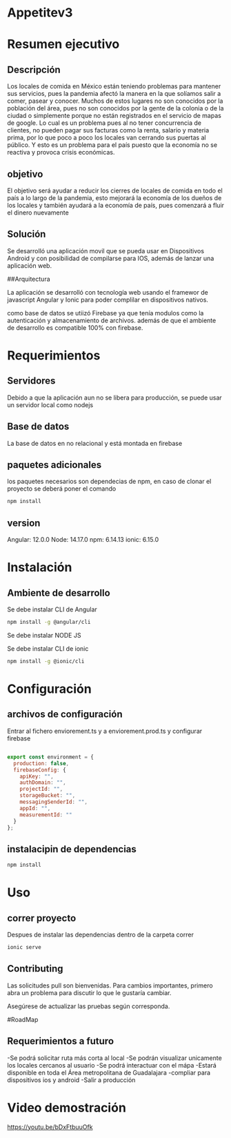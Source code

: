 # Appetitev3

# Resumen ejecutivo

## Descripción

Los locales de comida en México están teniendo problemas para mantener sus servicios, pues la pandemia afectó la manera en la que solíamos salir a comer, pasear y conocer. Muchos de estos lugares no son conocidos por la población del área, pues no son conocidos por la gente de la colonia o de la ciudad o simplemente porque no están registrados en el servicio de mapas de google. Lo cual es un problema pues al no tener concurrencia de clientes, no pueden pagar sus facturas como la renta, salario y materia prima, por lo que poco a poco los locales van cerrando sus puertas al público. Y esto es un problema para el país puesto que la economía no se reactiva y provoca crisis económicas. 

## objetivo 

El objetivo será ayudar a reducir los cierres de locales de comida en todo el país a lo largo de la pandemia, esto mejorará la economía de los dueños de los locales y también ayudará a la economía de país, pues comenzará a fluir el dinero nuevamente 

## Solución

Se desarrolló una aplicación movil que se pueda usar en Dispositivos Android  y con posibilidad de compilarse para IOS, además de lanzar una aplicación web. 

##Arquitectura 

La aplicación se desarrolló con tecnología web usando el framewor de javascript Angular y Ionic para poder complilar en dispositivos nativos. 

como base de datos se utiizó Firebase ya que tenía modulos como la autenticación y almacenamiento de archivos. además de que el ambiente de desarrollo es compatible 100% con firebase. 

# Requerimientos

## Servidores

Debido a que la aplicación aun no se libera para producción, se puede usar un servidor local como nodejs

## Base de datos
La base de datos en no relacional y está montada en firebase

## paquetes adicionales

los paquetes necesarios son dependecias de npm, en caso de clonar el proyecto se deberá poner el comando
```bash
npm install
```

## version

Angular: 12.0.0
Node: 14.17.0 
npm: 6.14.13 
ionic: 6.15.0 

# Instalación 

## Ambiente de desarrollo

Se debe instalar CLI de Angular
```bash
npm install -g @angular/cli
```
Se debe instalar NODE JS

Se debe instalar CLI de ionic
``` bash
npm install -g @ionic/cli
```

# Configuración 

## archivos de configuración 
Entrar al fichero enviorement.ts y a enviorement.prod.ts
y configurar firebase

```javascript

export const environment = {
  production: false,
  firebaseConfig: {
    apiKey: "",
    authDomain: "",
    projectId: "",
    storageBucket: "",
    messagingSenderId: "",
    appId: "",
    measurementId: ""
  }
};

```


## instalacipin de dependencias 
```bash
npm install
```

# Uso

## correr proyecto 
Despues de instalar las dependencias dentro de la carpeta correr

```bash
ionic serve
```

## Contributing
Las solicitudes pull son bienvenidas. Para cambios importantes, primero abra un problema para discutir lo que le gustaría cambiar.

Asegúrese de actualizar las pruebas según corresponda. 

#RoadMap

## Requerimientos a futuro

-Se podrá solicitar ruta más corta al local
-Se podrán visualizar unicamente los locales cercanos al usuario
-Se podrá interactuar con el mápa
-Estará disponible en toda el Área metropolitana de Guadalajara
-compliar para dispositivos ios y android
-Salir a producción  

# Video demostración

https://youtu.be/bDxFtbuuOfk





